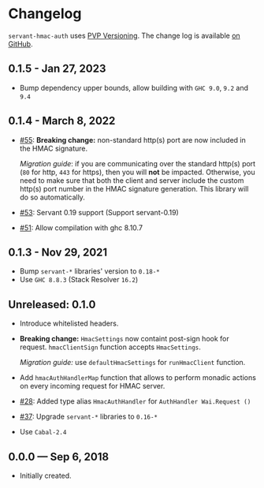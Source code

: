 # Changelog

`servant-hmac-auth` uses [PVP Versioning][1].
The change log is available [on GitHub][2].

## 0.1.5 - Jan 27, 2023
* Bump dependency upper bounds, allow building with `GHC 9.0`, `9.2` and `9.4`

## 0.1.4 - March 8, 2022

* [#55](https://github.com/Holmusk/servant-hmac-auth/pull/55):
  **Breaking change:** non-standard http(s) port are now included in the HMAC signature.

  _Migration guide_: if you are communicating over the standard http(s) port (`80` for http, `443` for https), then you will **not** be impacted.
  Otherwise, you need to make sure that both the client and server include the custom http(s) port number in the HMAC signature generation.
  This library will do so automatically.

* [#53](https://github.com/Holmusk/servant-hmac-auth/pull/53):
  Servant 0.19 support (Support servant-0.19)

* [#51](https://github.com/Holmusk/servant-hmac-auth/pull/51):
  Allow compilation with ghc 8.10.7

## 0.1.3 - Nov 29, 2021
* Bump `servant-*` libraries' version to `0.18-*`
* Use `GHC 8.8.3` (Stack Resolver `16.2`)

## Unreleased: 0.1.0

* Introduce whitelisted headers.
* **Breaking change:** `HmacSettings` now containt post-sign hook for request.
  `hmacClientSign` function accepts `HmacSettings`.

  _Migration guide:_ use `defaultHmacSettings` for `runHmacClient` function.
* Add `hmacAuthHandlerMap` function that allows to perform monadic actions on
  every incoming request for HMAC server.
* [#28](https://github.com/Holmusk/servant-hmac-auth/issues/28):
  Added type alias `HmacAuthHandler` for `AuthHandler Wai.Request ()`
* [#37](https://github.com/Holmusk/servant-hmac-auth/issues/37):
  Upgrade `servant-*` libraries to `0.16-*`
* Use `Cabal-2.4`

## 0.0.0 — Sep 6, 2018

* Initially created.

[1]: https://pvp.haskell.org
[2]: https://github.com/holmusk/servant-hmac-auth/releases
